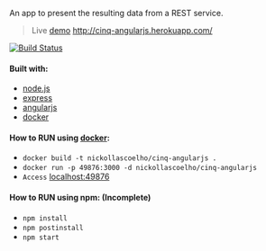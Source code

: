 An app to present the resulting data from a REST service.
> Live [demo](http://cinq-angularjs.herokuapp.com/) http://cinq-angularjs.herokuapp.com/

[![Build Status](https://travis-ci.org/nickollascoelho/cinq-angularjs.svg?branch=master)](https://travis-ci.org/nickollascoelho/cinq-angularjs)

#### Built with:
* [node.js](http://www.nodejs.org/)
* [express](http://www.expressjs.com/)
* [angularjs](https://angularjs.org/)
* [docker](https://www.docker.com/)

#### How to RUN using [docker](https://docs.docker.com/engine/installation/):
* `docker build -t nickollascoelho/cinq-angularjs .`
* `docker run -p 49876:3000 -d nickollascoelho/cinq-angularjs`
* `Access` [localhost:49876](http://localhost:49876)

#### How to RUN using npm: (Incomplete)
* `npm install`
* `npm postinstall`
* `npm start`
